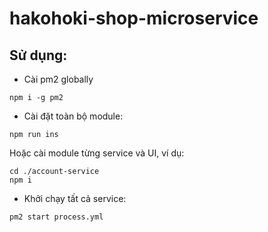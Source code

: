 # hakohoki-shop-microservice

## Sử dụng:
- Cài pm2 globally
```
npm i -g pm2
```
- Cài đặt toàn bộ module:
```
npm run ins
```
Hoặc cài module từng service và UI, ví dụ:
```
cd ./account-service
npm i
```
- Khởi chạy tất cả service:
```
pm2 start process.yml
```
